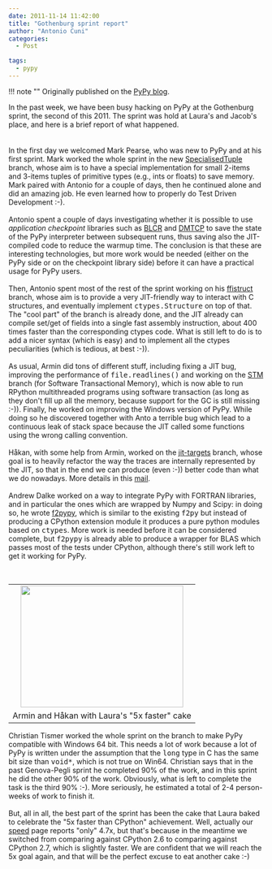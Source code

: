 ```yaml
---
date: 2011-11-14 11:42:00
title: "Gothenburg sprint report"
author: "Antonio Cuni"
categories:
  - Post

tags:
  - pypy
---
```


!!! note ""
    Originally published on the [PyPy blog](https://pypy.org/posts/2011/11/gothenburg-sprint-report-8371395613874909242.html).


<html><body><p>In the past week, we have been busy hacking on PyPy at the Gothenburg sprint, the second of this 2011.  The sprint was hold at Laura's and Jacob's place, and here is a brief report of what happened.<br>
<br>
<br>
In the first day we welcomed Mark Pearse, who was new to PyPy and at his first sprint.  Mark worked the whole sprint in the new <a class="reference external" href="https://bitbucket.org/pypy/pypy/changesets/tip/branch%28%22SpecialisedTuples%22%29">SpecialisedTuple</a> branch, whose aim is to have a special implementation for small 2-items and 3-items tuples of primitive types (e.g., ints or floats) to save memory.  Mark paired with Antonio for a couple of days, then he continued alone and did an amazing job.  He even learned how to properly do Test Driven Development :-).<br><br>
Antonio spent a couple of days investigating whether it is possible to use <cite>application checkpoint</cite> libraries such as <a class="reference external" href="https://ftg.lbl.gov/projects/CheckpointRestart/">BLCR</a> and <a class="reference external" href="https://dmtcp.sourceforge.net/">DMTCP</a> to save the state of the PyPy interpreter between subsequent runs, thus saving also the JIT-compiled code to reduce the warmup time.  The conclusion is that these are interesting technologies, but more work would be needed (either on the PyPy side or on the checkpoint library side) before it can have a practical usage for PyPy users.<br><br>
Then, Antonio spent most of the rest of the sprint working on his <a class="reference external" href="https://bitbucket.org/pypy/pypy/changesets/tip/branch%28%22ffistruct%22%29">ffistruct</a> branch, whose aim is to provide a very JIT-friendly way to interact with C structures, and eventually implement <tt class="docutils literal">ctypes.Structure</tt> on top of that.  The "cool part" of the branch is already done, and the JIT already can compile set/get of fields into a single fast assembly instruction, about 400 times faster than the corresponding ctypes code.  What is still left to do is to add a nicer syntax (which is easy) and to implement all the ctypes peculiarities (which is tedious, at best :-)).<br><br>
As usual, Armin did tons of different stuff, including fixing a JIT bug, improving the performance of <tt class="docutils literal">file.readlines()</tt> and working on the <a class="reference external" href="https://bitbucket.org/pypy/pypy/changesets/tip/branch%28%22stm%22%29">STM</a> branch (for Software Transactional Memory), which is now able to run RPython multithreaded programs using software transaction (as long as they don't fill up all the memory, because support for the GC is still missing :-)).  Finally, he worked on improving the Windows version of PyPy. While doing so he discovered together with Anto a terrible bug which lead to a continuous leak of stack space because the JIT called some functions using the wrong calling convention.<br><br>
Håkan, with some help from Armin, worked on the <a class="reference external" href="https://bitbucket.org/pypy/pypy/changesets/tip/branch%28%22stm%22%29">jit-targets</a> branch, whose goal is to heavily refactor the way the traces are internally represented by the JIT, so that in the end we can produce (even :-)) better code than what we do nowadays.  More details in this <a class="reference external" href="https://mail.python.org/pipermail/pypy-dev/2011-November/008728.html">mail</a>.<br><br>
Andrew Dalke worked on a way to integrate PyPy with FORTRAN libraries, and in particular the ones which are wrapped by Numpy and Scipy: in doing so, he wrote <a class="reference external" href="https://bitbucket.org/pypy/f2pypy">f2pypy</a>, which is similar to the existing <tt class="docutils literal">f2py</tt> but instead of producing a CPython extension module it produces a pure python modules based on <tt class="docutils literal">ctypes</tt>.  More work is needed before it can be considered complete, but <tt class="docutils literal">f2pypy</tt> is already able to produce a wrapper for BLAS which passes most of the tests under CPython, although there's still work left to get it working for PyPy.<br><br>

</p>
<!-- more -->
<table cellpadding="0" cellspacing="0" class="tr-caption-container" style="float: right; text-align: right;"><tbody>
<tr><td style="text-align: center;"><a href="https://1.bp.blogspot.com/-VSYa9zxkn_Y/TsD-Dera4zI/AAAAAAAAAPE/Yoea-XAY0Kg/s1600/5x-cake.jpg" style="clear: right; margin-bottom: 1em; margin-left: auto; margin-right: auto;"><img border="0" height="240" src="https://1.bp.blogspot.com/-VSYa9zxkn_Y/TsD-Dera4zI/AAAAAAAAAPE/Yoea-XAY0Kg/s320/5x-cake.jpg" width="320"></a></td></tr>
<tr><td class="tr-caption" style="text-align: center;">Armin and Håkan with Laura's "5x faster" cake</td></tr>
</tbody></table>Christian Tismer worked the whole sprint on the branch to make PyPy compatible with Windows 64 bit.  This needs a lot of work because a lot of PyPy is written under the assumption that the <tt class="docutils literal">long</tt> type in C has the same bit size than <tt class="docutils literal">void*</tt>, which is not true on Win64.  Christian says that in the past Genova-Pegli sprint he completed 90% of the work, and in this sprint he did the other 90% of the work.  Obviously, what is left to complete the task is the third 90% :-).  More seriously, he estimated a total of 2-4 person-weeks of work to finish it.<br><br>
But, all in all, the best part of the sprint has been the cake that Laura baked to celebrate the "5x faster than CPython" achievement. Well, actually our <a class="reference external" href="https://speed.pypy.org/">speed</a> page reports "only" 4.7x, but that's because in the meantime we switched from comparing against CPython 2.6 to comparing against CPython 2.7, which is slightly faster.  We are confident that we will reach the 5x goal again, and that will be the perfect excuse to eat another cake :-)</body></html>